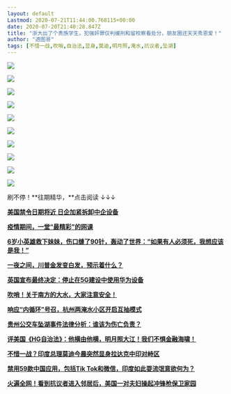 ```yaml
---
layout: default
Lastmod: 2020-07-21T11:44:00.768115+00:00
date: 2020-07-20T21:40:28.847Z
title: "浙大出了个贵族学生，犯强奸罪仅判缓刑和留校察看处分，朋友圈还天天秀恩爱！"
author: "透图哥"
tags: [不惜一战,吹哨,自治法,显身,莫迪,明月照,淹水,抗议者,坠湖]
---
```


 ![](https://images.weserv.nl/?url=https%3A//assets.matters.news/embed/6754ffea-60ab-4882-9f9e-56ad34c2026a.webp) 

 ![](https://images.weserv.nl/?url=https%3A//assets.matters.news/embed/9f12fc6c-14db-499e-8d67-b74313f2abf1.webp) 

 ![](https://images.weserv.nl/?url=https%3A//assets.matters.news/embed/8425aa68-06fe-44fb-b33b-89e7927c12d7.webp) 

 ![](https://images.weserv.nl/?url=https%3A//assets.matters.news/embed/3f222a46-10cc-4d9f-843f-3b827d258296.webp) 

 ![](https://images.weserv.nl/?url=https%3A//assets.matters.news/embed/8cbb9bd8-7a3e-4df9-bfea-9cc4e1e58517.webp) 

 ![](https://images.weserv.nl/?url=https%3A//assets.matters.news/embed/3110c4b8-a5c1-4011-9789-e9e4301f23bb.webp) 

 ![](https://images.weserv.nl/?url=https%3A//assets.matters.news/embed/cdc45726-ed84-4ed0-8ff2-e6747b75f4c0.webp) 

 ![](https://images.weserv.nl/?url=https%3A//assets.matters.news/embed/a1e45258-f2f1-4abc-acbe-26fdab310408.webp) 

 ![](https://images.weserv.nl/?url=https%3A//assets.matters.news/embed/7ba2969b-eabf-49ca-a188-6c7bca2d572c.webp) 

 ![](https://images.weserv.nl/?url=https%3A//assets.matters.news/embed/970ca752-1995-46d3-852c-367663e6e3b3.webp) 

刷不停！**往期精华，**点击阅读 ↓↓↓

[**美国禁令日期将近 日企加紧拆卸中企设备**](http://mp.weixin.qq.com/s?__biz=MzAwNjE4NTkzNg==&mid=2247484754&idx=1&sn=58e08bfee6568073fae6d8d93413afc8&chksm=9b1073edac67fafb3b5a9551d19ea8bafd29a90d91d89ee4d693db0a9b69c9e29188a9e4b212&scene=21#wechat_redirect)

[**疫情期间，一堂“最精彩”的网课**](http://mp.weixin.qq.com/s?__biz=MzAwNjE4NTkzNg==&mid=2247484749&idx=1&sn=b28bba5cc53467a6f7d74c25f8b72e66&chksm=9b1073f2ac67fae41d18b552337081c116330ee100893e72eeaab4d2c0fd722993363029106e&scene=21#wechat_redirect)

[**6岁小英雄救下妹妹，伤口缝了90针，轰动了世界：“如果有人必须死，我想应该是我！”**](http://mp.weixin.qq.com/s?__biz=MzAwNjE4NTkzNg==&mid=2247484743&idx=1&sn=f41e95127b383f04d9b3732ab0531761&chksm=9b1073f8ac67faeeb8bf5b605ae7255a2b759f7d4aebf10edb1dc527a6344a7947fd119cf44c&scene=21#wechat_redirect)

[**一夜之间，川普金发变白发，预示着什么？**](http://mp.weixin.qq.com/s?__biz=MzAwNjE4NTkzNg==&mid=2247484736&idx=1&sn=8679ccdeb5214ca71141496fc78a9142&chksm=9b1073ffac67fae96586bebd77b986bf34bd4e81cba72f28880ca674c524d5c0316c84fe1c43&scene=21#wechat_redirect)

[**英国宣布最终决定：停止在5G建设中使用华为设备**](http://mp.weixin.qq.com/s?__biz=MzAwNjE4NTkzNg==&mid=2247484727&idx=1&sn=1cad33c1f5e9b0cf10ba1b11b87e50f4&chksm=9b107388ac67fa9eafc015a5400816afa2a1e6b548d688481a3f207e9040f02d07d96f532c7c&scene=21#wechat_redirect)

[**吹哨！关于南方的大水，大家注意安全！**](http://mp.weixin.qq.com/s?__biz=MzAwNjE4NTkzNg==&mid=2247484720&idx=1&sn=a2a50dbccfa0ad84ab23ebb6b239eb14&chksm=9b10738fac67fa9944a4fd6b57dbd45197fb9c50be11c0e9ca848a1f4a1d5ebab6c6a186b8d0&scene=21#wechat_redirect)

[**响应“内循环”号召，杭州两淹水小区开启互抽模式**](http://mp.weixin.qq.com/s?__biz=MzAwNjE4NTkzNg==&mid=2247484681&idx=1&sn=8541e725f90533943b274328e12ca1b9&chksm=9b1073b6ac67faa00eb0a53535bf495719d3f6ab308b11f6da12d6fd5bcf10a83c0b48c2ace3&scene=21#wechat_redirect)

[**贵州公交车坠湖事件法律分析：谁该为伤亡负责？**](http://mp.weixin.qq.com/s?__biz=MzAwNjE4NTkzNg==&mid=2247484660&idx=1&sn=271e98176ef6f25d1359eb33304f6b99&chksm=9b10724bac67fb5ddc018f46c3a427f279ce54fd574a7e3e8631f216ae252d48e810f3a12a0f&scene=21#wechat_redirect)

[**评美国《HG自治法》：他横由他横，明月照大江！我们不惧金融海啸！**](http://mp.weixin.qq.com/s?__biz=MzAwNjE4NTkzNg==&mid=2247484622&idx=1&sn=ed0fd5628beb43345acf2a501f7445d0&chksm=9b107271ac67fb6735c25f2c800f8766cbbb380725ab69b356cca87c44810aacf6376b776b3c&scene=21#wechat_redirect)

[**不惜一战？印度总理莫迪今晨突然显身拉达克中印对峙区**](http://mp.weixin.qq.com/s?__biz=MzAwNjE4NTkzNg==&mid=2247484616&idx=1&sn=fa41e90a63941bc23a589b3caa23af53&chksm=9b107277ac67fb610de1214d78ed6cacb267983d970c93abae9f0a5a3b03d19a2301f6ef31e6&scene=21#wechat_redirect)

[**禁用59款中国应用，包括Tik Tok和微信，印度如此耍流氓意欲何为？**](http://mp.weixin.qq.com/s?__biz=MzAwNjE4NTkzNg==&mid=2247484591&idx=1&sn=3690adc0f5c948df1758434f5e3ee33d&chksm=9b107210ac67fb06e540560ce2bb4fe77e5d37454bf987c4aee7710cbe8971d240fe2d56ff63&scene=21#wechat_redirect)

[**火遍全网！看到抗议者进入邻居后，美国一对夫妇操起冲锋枪保卫家园**](http://mp.weixin.qq.com/s?__biz=MzAwNjE4NTkzNg==&mid=2247484578&idx=1&sn=d6676e9eeccfb70acdadf9a568939bc4&chksm=9b10721dac67fb0b0e87b2f642b0ca94dec39bf920ee6f19afbf9d7827a62393d9c093226cab&scene=21#wechat_redirect)


